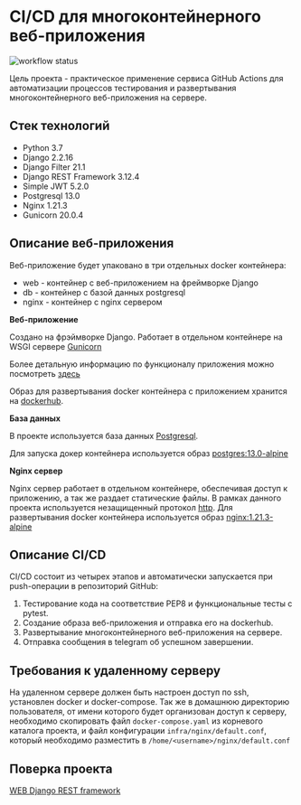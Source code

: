 # CI/CD для многоконтейнерного веб-приложения
![workflow status](https://github.com/Viktoria-create/yamdb_final/actions/workflows/yamdb_workflow.yml/badge.svg)

Цель проекта - практическое применение сервиса GitHub Actions для автоматизации 
процессов тестирования и развертывания многоконтейнерного веб-приложения на сервере.

## Стек технологий
- Python 3.7
- Django 2.2.16
- Django Filter 21.1
- Django REST Framework 3.12.4
- Simple JWT 5.2.0
- Postgresql 13.0
- Nginx 1.21.3
- Gunicorn 20.0.4

## Описание веб-приложения
Веб-приложение будет упаковано в три отдельных docker контейнера:
- web - контейнер с веб-приложением на фреймворке Django
- db - контейнер с базой данных postgresql
- nginx - контейнер с nginx сервером

**Веб-приложение**

Создано на фрэймворке Django. Работает в отдельном контейнере на WSGI сервере 
[Gunicorn](https://gunicorn.org/)

Более детальную информацию по функционалу приложения можно посмотреть [здесь](https://github.com/evgeny81d/api_yamdb#readme)

Образ для развертывания docker контейнера с приложением хранится на [dockerhub](https://hub.docker.com/repository/docker/evgeny81d/api_yamdb).

**База данных**

В проекте используется база данных [Postgresql](https://www.postgresql.org/).

Для запуска докер контейнера используется образ [postgres:13.0-alpine](https://hub.docker.com/_/postgres/tags?page=1&name=13.0-alpine)

**Nginx сервер**

Nginx сервер работает в отдельном контейнере, обеспечивая доступ к приложению,
а так же раздает статические файлы. В рамках данного проекта используется
незащищенный протокол [http](https://ru.wikipedia.org/wiki/HTTP). Для развертывания 
docker контейнера используется образ [nginx:1.21.3-alpine](https://hub.docker.com/_/nginx/tags?page=1&name=1.21.3-alpine)


## Описание CI/CD
CI/CD состоит из четырех этапов и автоматически запускается при push-операции в репозиторий GitHub:
1. Тестирование кода на соответствие PEP8 и функциональные тесты с pytest.
2. Создание образа веб-приложения и отправка его на dockerhub.
3. Развертывание многоконтейнерного веб-приложения на сервере.
4. Отправка сообщения в telegram об успешном завершении.


## Требования к удаленному серверу
На удаленном сервере должен быть настроен доступ по ssh, установлен docker и docker-compose.
Так же в домашнюю директорию пользователя, от имени которого будет организован доступ к серверу,
необходимо скопировать файл `docker-compose.yaml` из корневого каталога проекта, и файл конфигурации 
`infra/nginx/default.conf`, который необходимо разместить в `/home/<username>/nginx/default.conf`

## Поверка проекта 
 [WEB Django REST framework](http://158.160.5.86/api/v1/)
